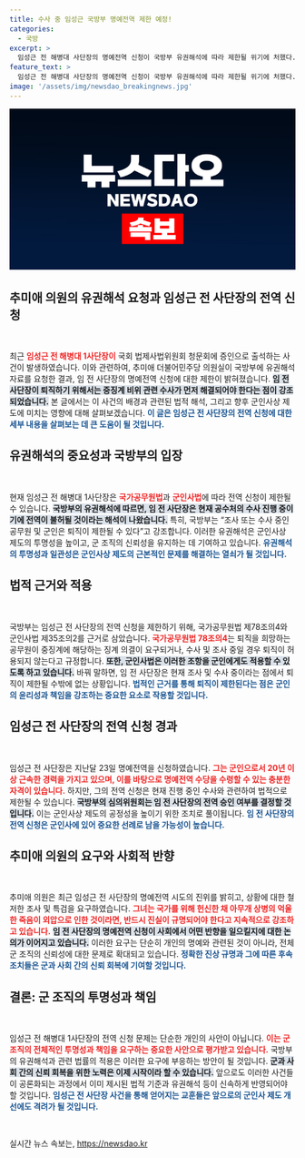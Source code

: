 ```yaml
---
title: 수사 중 임성근 국방부 명예전역 제한 예정!
categories:
  - 국방
excerpt: >
  임성근 전 해병대 사단장의 명예전역 신청이 국방부 유권해석에 따라 제한될 위기에 처했다. 기소 및 중징계 가능성이 커짐에 따라, 추미애 의원은 특검이나 국정조사를 촉구했다. 더욱 궁금한 사건의 전말을 확인해보세요!
feature_text: >
  임성근 전 해병대 사단장의 명예전역 신청이 국방부 유권해석에 따라 제한될 위기에 처했다. 기소 및 중징계 가능성이 커짐에 따라, 추미애 의원은 특검이나 국정조사를 촉구했다. 더욱 궁금한 사건의 전말을 확인해보세요!
image: '/assets/img/newsdao_breakingnews.jpg'
---
```


<p><img src="/assets/img/newsdao_breakingnews.jpg" alt="bookingtag 속보" /></p>

<h2 data-ke-size="size26">추미애 의원의 유권해석 요청과 임성근 전 사단장의 전역 신청</h2>

<p data-ke-size="size16">&nbsp;</p>

<p>최근 <b><span style="color: #ee2323;">임성근 전 해병대 1사단장이</span></b> 국회 법제사법위원회 청문회에 증인으로 출석하는 사건이 발생하였습니다. 이와 관련하여, 추미애 더불어민주당 의원실이 국방부에 유권해석 자료를 요청한 결과, 임 전 사단장의 명예전역 신청에 대한 제한이 밝혀졌습니다. <b><span style="background-color: #21538527;">임 전 사단장이 퇴직하기 위해서는 중징계 비위 관련 수사가 먼저 해결되어야 한다는 점이 강조되었습니다.</span></b> 본 글에서는 이 사건의 배경과 관련된 법적 해석, 그리고 향후 군인사상 제도에 미치는 영향에 대해 살펴보겠습니다. <b><span style="color: #1a5490;">이 글은 임성근 전 사단장의 전역 신청에 대한 세부 내용을 살펴보는 데 큰 도움이 될 것입니다.</span></b></p>

<h2 data-ke-size="size26">유권해석의 중요성과 국방부의 입장</h2>

<p data-ke-size="size16">&nbsp;</p>

<p>현재 임성근 전 해병대 1사단장은 <b><span style="color: #ee2323;">국가공무원법</span></b>과 <b><span style="color: #ee2323;">군인사법</span></b>에 따라 전역 신청이 제한될 수 있습니다. <b><span style="background-color: #21538527;">국방부의 유권해석에 따르면, 임 전 사단장은 현재 공수처의 수사 진행 중이기에 전역이 불허될 것이라는 해석이 나왔습니다.</span></b> 특히, 국방부는 “조사 또는 수사 중인 공무원 및 군인은 퇴직이 제한될 수 있다”고 강조합니다. 이러한 유권해석은 군인사상 제도의 투명성을 높이고, 군 조직의 신뢰성을 유지하는 데 기여하고 있습니다. <b><span style="color: #1a5490;">유권해석의 투명성과 일관성은 군인사상 제도의 근본적인 문제를 해결하는 열쇠가 될 것입니다.</span></b></p>

<h2 data-ke-size="size26">법적 근거와 적용</h2>

<p data-ke-size="size16">&nbsp;</p>

<p>국방부는 임성근 전 사단장의 전역 신청을 제한하기 위해, 국가공무원법 제78조의4와 군인사법 제35조의2를 근거로 삼았습니다. <b><span style="color: #ee2323;">국가공무원법 78조의4</span></b>는 퇴직을 희망하는 공무원이 중징계에 해당하는 징계 의결이 요구되거나, 수사 및 조사 중일 경우 퇴직이 허용되지 않는다고 규정합니다. <b><span style="background-color: #21538527;">또한, 군인사법은 이러한 조항을 군인에게도 적용할 수 있도록 하고 있습니다.</span></b> 바꿔 말하면, 임 전 사단장은 현재 조사 및 수사 중이라는 점에서 퇴직이 제한될 수밖에 없는 상황입니다. <b><span style="color: #1a5490;">법적인 근거를 통해 퇴직이 제한된다는 점은 군인의 윤리성과 책임을 강조하는 중요한 요소로 작용할 것입니다.</span></b></p>

<h2 data-ke-size="size26">임성근 전 사단장의 전역 신청 경과</h2>

<p data-ke-size="size16">&nbsp;</p>

<p>임성근 전 사단장은 지난달 23일 명예전역을 신청하였습니다. <b><span style="color: #ee2323;">그는 군인으로서 20년 이상 근속한 경력을 가지고 있으며, 이를 바탕으로 명예전역 수당을 수령할 수 있는 충분한 자격이 있습니다.</span></b> 하지만, 그의 전역 신청은 현재 진행 중인 수사와 관련하여 법적으로 제한될 수 있습니다. <b><span style="background-color: #21538527;">국방부의 심의위원회는 임 전 사단장의 전역 승인 여부를 결정할 것입니다.</span></b> 이는 군인사상 제도의 공정성을 높이기 위한 조치로 풀이됩니다. <b><span style="color: #1a5490;">임 전 사단장의 전역 신청은 군인사에 있어 중요한 선례로 남을 가능성이 높습니다.</span></b></p>

<h2 data-ke-size="size26">추미애 의원의 요구와 사회적 반향</h2>

<p data-ke-size="size16">&nbsp;</p>

<p>추미애 의원은 최근 임성근 전 사단장의 명예전역 시도의 진위를 밝히고, 상황에 대한 철저한 조사 및 특검을 요구하였습니다. <b><span style="color: #ee2323;">그녀는 국가를 위해 헌신한 채 아무개 상병의 억울한 죽음이 외압으로 인한 것이라면, 반드시 진실이 규명되어야 한다고 지속적으로 강조하고 있습니다.</span></b> <b><span style="background-color: #21538527;">임 전 사단장의 명예전역 신청이 사회에서 어떤 반향을 일으킬지에 대한 논의가 이어지고 있습니다.</span></b> 이러한 요구는 단순히 개인의 명예와 관련된 것이 아니라, 전체 군 조직의 신뢰성에 대한 문제로 확대되고 있습니다. <b><span style="color: #1a5490;">정확한 진상 규명과 그에 따른 후속 조치들은 군과 사회 간의 신뢰 회복에 기여할 것입니다.</span></b></p>

<h2 data-ke-size="size26">결론: 군 조직의 투명성과 책임</h2>

<p data-ke-size="size16">&nbsp;</p>

<p>임성근 전 해병대 1사단장의 전역 신청 문제는 단순한 개인의 사안이 아닙니다. <b><span style="color: #ee2323;">이는 군 조직의 전체적인 투명성과 책임을 요구하는 중요한 사안으로 평가받고 있습니다.</span></b> 국방부의 유권해석과 관련 법률의 적용은 이러한 요구에 부응하는 방안이 될 것입니다. <b><span style="background-color: #21538527;">군과 사회 간의 신뢰 회복을 위한 노력은 이제 시작이라 할 수 있습니다.</span></b> 앞으로도 이러한 사건들이 공론화되는 과정에서 이미 제시된 법적 기준과 유권해석 등이 신속하게 반영되어야 할 것입니다. <b><span style="color: #1a5490;">임성근 전 사단장 사건을 통해 얻어지는 교훈들은 앞으로의 군인사 제도 개선에도 격려가 될 것입니다.</span></b></p>

<p data-ke-size="size16">&nbsp;</p>
실시간 뉴스 속보는, <a href="https://newsdao.kr" rel="dofollow">https://newsdao.kr</a>


